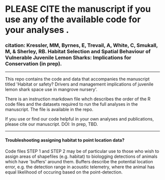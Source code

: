# PLEASE CITE the manuscript if you use any of the available code for your analyses .

### citation: Kressler, MM, Byrnes, E, Trevail, A, White, C, Smukall, M, & Sherley, RB. Habitat Selection and Spatial Behaviour of Vulnerable Juvenile Lemon Sharks: Implications for Conservation (in prep).

---

This repo contains the code and data that accompanies the manuscript titled 'Habitat or safety? Drivers and management implications of juvenile lemon shark space use in mangrove nursery'.

There is an instruction markdown file whch describes the order of the R code files and the datasets required to run the full analyses in the manuscript. The file is available in the repo. 

If you use or find our code helpful in your own analyses and publications, please cite our manuscript. DOI: In prep, TBD.

---

#### Troubleshooting assigning habitat to point location data?

Code files STEP 1 and STEP 2 may be of particular use to those who wish to assign areas of shapefiles (e.g. habitat) to biologging detections of animals which have 'buffers' around them. Buffers describe the potential location error, e.g. the detection range in acoustic telemetry, where the animal has equal likelihood of occuring based on the point-detection.

 
